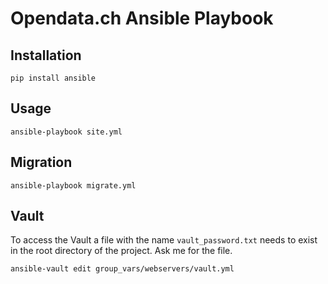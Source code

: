 # Opendata.ch Ansible Playbook

## Installation

```
pip install ansible
```

## Usage

```
ansible-playbook site.yml
```

## Migration

```
ansible-playbook migrate.yml
```

## Vault

To access the Vault a file with the name `vault_password.txt` needs to exist in 
the root directory of the project. Ask me for the file.

```
ansible-vault edit group_vars/webservers/vault.yml
```

